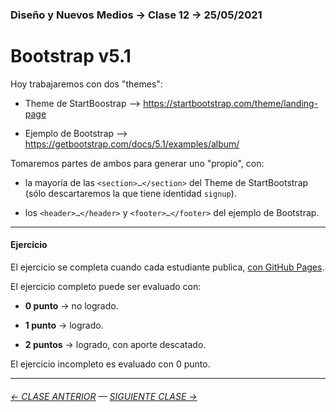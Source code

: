 ### Diseño y Nuevos Medios → Clase 12 → 25/05/2021

# Bootstrap v5.1

Hoy trabajaremos con dos "themes":

- Theme de StartBoostrap --> https://startbootstrap.com/theme/landing-page

- Ejemplo de Bootstrap --> https://getbootstrap.com/docs/5.1/examples/album/

Tomaremos partes de ambos para generar uno "propio", con:

- la mayoría de las `<section>…</section>` del Theme de StartBootstrap (sólo descartaremos la que tiene identidad `signup`).

- los `<header>…</header>` y `<footer>…</footer>` del ejemplo de Bootstrap.

- - - - - - - 

#### Ejercicio

El ejercicio se completa cuando cada estudiante publica, [con GitHub Pages](https://docs.github.com/es/free-pro-team@latest/github/working-with-github-pages/configuring-a-publishing-source-for-your-github-pages-site).

El ejercicio completo puede ser evaluado con:

- **0 punto** → no logrado.

- **1 punto** → logrado.

- **2 puntos** → logrado, con aporte descatado.

El ejercicio incompleto es evaluado con 0 punto.

- - - - - - - 

###### [← CLASE ANTERIOR](https://github.com/profesorfaco/dno037-2022/tree/main/clase-11) — [SIGUIENTE CLASE →](https://github.com/profesorfaco/dno037-2022/tree/main/clase-13)
